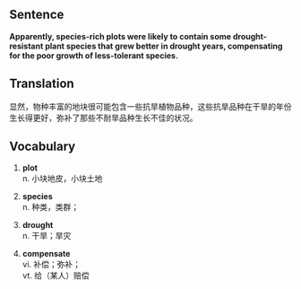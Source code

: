 ## Sentence

**Apparently, species-rich plots were likely to contain some drought-resistant plant species that grew better in drought years, compensating for the poor growth of less-tolerant species.**      

## Translation

显然，物种丰富的地块很可能包含一些抗旱植物品种，这些抗旱品种在干旱的年份生长得更好，弥补了那些不耐旱品种生长不佳的状况。     

## Vocabulary   

1. **plot**      
n. 小块地皮，小块土地       

2. **species**     
n. 种类，类群；       

3. **drought**      
n. 干旱；旱灾      

4. **compensate**       
vi. 补偿；弥补；     
vt. 给（某人）赔偿        

